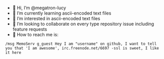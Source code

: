 - 🌱 Hi, I’m @megatron-lucy
- 🌱 I’m currently learning ascii-encoded text files
- 🌱 I’m interested in ascii-encoded text files
- 🌱 I’m looking to collaborate on every type repository issue including feature requests
- 💞️ How to reach me is:

`/msg MemoServ g_guest Hey I am "username" on github, I want to tell you that 'I am awesome', irc.freenode.net/6697 -ssl is sweet, I like it here`
